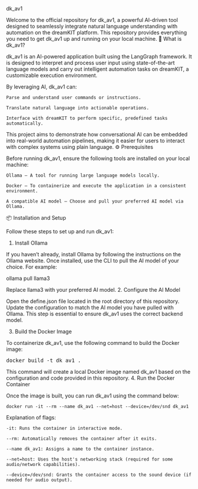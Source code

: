 dk_av1

Welcome to the official repository for dk_av1, a powerful AI-driven tool designed to seamlessly integrate natural language understanding with automation on the dreamKIT platform. This repository provides everything you need to get dk_av1 up and running on your local machine.
🧠 What is dk_av1?

dk_av1 is an AI-powered application built using the LangGraph framework. It is designed to interpret and process user input using state-of-the-art language models and carry out intelligent automation tasks on dreamKIT, a customizable execution environment.

By leveraging AI, dk_av1 can:

    Parse and understand user commands or instructions.

    Translate natural language into actionable operations.

    Interface with dreamKIT to perform specific, predefined tasks automatically.

This project aims to demonstrate how conversational AI can be embedded into real-world automation pipelines, making it easier for users to interact with complex systems using plain language.
⚙️ Prerequisites

Before running dk_av1, ensure the following tools are installed on your local machine:

    Ollama – A tool for running large language models locally.

    Docker – To containerize and execute the application in a consistent environment.

    A compatible AI model – Choose and pull your preferred AI model via Ollama.

📦 Installation and Setup

Follow these steps to set up and run dk_av1:
1. Install Ollama

If you haven’t already, install Ollama by following the instructions on the Ollama website. Once installed, use the CLI to pull the AI model of your choice. For example:

ollama pull llama3

Replace llama3 with your preferred AI model.
2. Configure the AI Model

Open the define.json file located in the root directory of this repository. Update the configuration to match the AI model you have pulled with Ollama. This step is essential to ensure dk_av1 uses the correct backend model.

3. Build the Docker Image

To containerize dk_av1, use the following command to build the Docker image:

<pre>docker build -t dk_av1 .</pre>

This command will create a local Docker image named dk_av1 based on the configuration and code provided in this repository.
4. Run the Docker Container

Once the image is built, you can run dk_av1 using the command below:

    docker run -it --rm --name dk_av1 --net=host --device=/dev/snd dk_av1

Explanation of flags:

    -it: Runs the container in interactive mode.

    --rm: Automatically removes the container after it exits.

    --name dk_av1: Assigns a name to the container instance.

    --net=host: Uses the host's networking stack (required for some audio/network capabilities).

    --device=/dev/snd: Grants the container access to the sound device (if needed for audio output).
